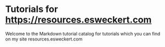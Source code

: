 # Tutorials for https://resources.esweckert.com
Welcome to the Markdown tutorial catalog for tutorials which you can find on my site resources.esweckert.com

